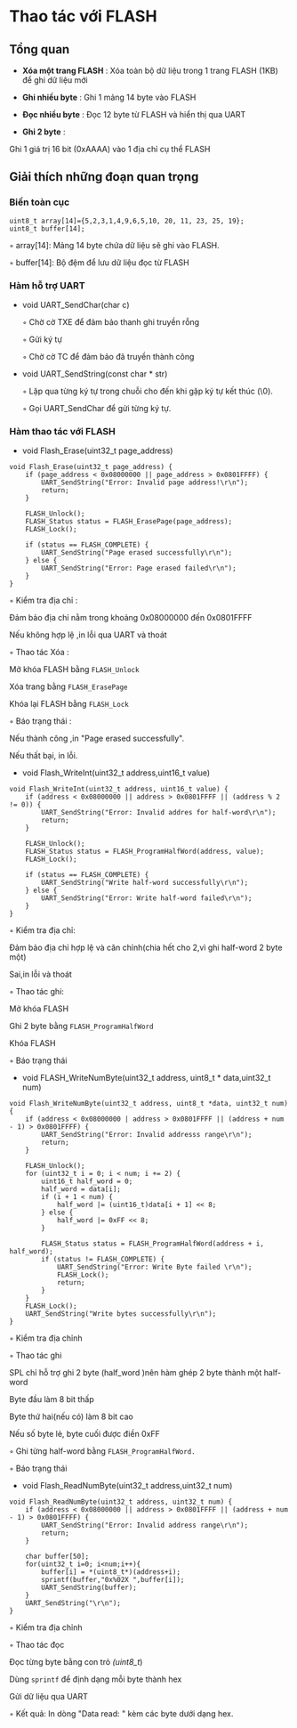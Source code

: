 
# Thao tác với FLASH

## Tổng quan


* **Xóa một trang FLASH** : Xóa toàn bộ dữ liệu trong 1 trang FLASH (1KB) để ghi dữ liệu mới

* **Ghi nhiều byte** :
Ghi 1 mảng 14 byte vào FLASH

* **Đọc nhiều byte** :
Đọc 12 byte từ FLASH và hiển thị qua UART

* **Ghi 2 byte** :

Ghi 1 giá trị 16 bit (0xAAAA) vào 1 địa chỉ cụ thể FLASH


## Giải thích những đoạn quan trọng

### Biến toàn cục
 
 ```
uint8_t array[14]={5,2,3,1,4,9,6,5,10, 20, 11, 23, 25, 19};
uint8_t buffer[14];

 ```
◦ array[14]: Mảng 14 byte chứa dữ liệu sẽ ghi vào FLASH.

◦ buffer[14]: Bộ đệm để lưu dữ liệu đọc từ FLASH

### Hàm hỗ trợ UART

* void UART_SendChar(char c)

  ◦ Chờ cờ TXE để đảm bảo thanh ghi truyền rỗng

  ◦ Gửi ký tự

  ◦ Chờ cờ TC để đảm bảo đã truyền thành công

* void UART_SendString(const char * str)
 
  ◦ Lặp qua từng ký tự trong chuỗi cho đến khi gặp ký tự kết thúc (\0).

  ◦ Gọi UART_SendChar để gửi từng ký tự.
  
### Hàm thao tác với FLASH

* void Flash_Erase(uint32_t page_address)

```
void Flash_Erase(uint32_t page_address) {
    if (page_address < 0x08000000 || page_address > 0x0801FFFF) {
        UART_SendString("Error: Invalid page address!\r\n");
        return;
    }
    
    FLASH_Unlock();
    FLASH_Status status = FLASH_ErasePage(page_address);
    FLASH_Lock();
    
    if (status == FLASH_COMPLETE) {
        UART_SendString("Page erased successfully\r\n");
    } else {
        UART_SendString("Error: Page erased failed\r\n");
    }
}

```

◦ Kiểm tra địa chỉ :

 Đảm bảo địa chỉ nằm trong khoảng 0x08000000 đến 0x0801FFFF

 Nếu không hợp lệ ,in lỗi qua UART và thoát


◦ Thao tác Xóa :

Mở khóa FLASH bằng `FLASH_Unlock`

Xóa trang bằng `FLASH_ErasePage`

Khóa lại FLASH bằng `FLASH_Lock`


◦  Báo trạng thái :

Nếu thành công ,in "Page erased successfully".

Nếu thất bại, in lỗi.


* void Flash_WriteInt(uint32_t address,uint16_t value)

```
void Flash_WriteInt(uint32_t address, uint16_t value) {
    if (address < 0x08000000 || address > 0x0801FFFF || (address % 2 != 0)) {
        UART_SendString("Error: Invalid addres for half-word\r\n");
        return;
    }
    
    FLASH_Unlock();
    FLASH_Status status = FLASH_ProgramHalfWord(address, value);
    FLASH_Lock();
    
    if (status == FLASH_COMPLETE) {
        UART_SendString("Write half-word successfully\r\n");
    } else {
        UART_SendString("Error: Write half-word failed\r\n");
    }
}
```

◦ Kiểm tra địa chỉ:
  
  Đảm bảo địa chỉ hợp lệ và căn chỉnh(chia hết cho 2,vì ghi half-word 2 byte một)
 
  Sai,in lỗi và thoát

◦ Thao tác ghi:

  Mở khóa FLASH

  Ghi 2 byte bằng `FLASH_ProgramHalfWord`

  Khóa FLASH

◦  Báo trạng thái


* void FLASH_WriteNumByte(uint32_t address, uint8_t * data,uint32_t num)

```
void Flash_WriteNumByte(uint32_t address, uint8_t *data, uint32_t num) {
    if (address < 0x08000000 | address > 0x0801FFFF || (address + num - 1) > 0x0801FFFF) {
        UART_SendString("Error: Invalid addresss range\r\n");
        return;
    }
    
    FLASH_Unlock();
    for (uint32_t i = 0; i < num; i += 2) {
        uint16_t half_word = 0;
        half_word = data[i];
        if (i + 1 < num) {
            half_word |= (uint16_t)data[i + 1] << 8;
        } else {
            half_word |= 0xFF << 8;
        }
        
        FLASH_Status status = FLASH_ProgramHalfWord(address + i, half_word);
        if (status != FLASH_COMPLETE) {
            UART_SendString("Error: Write Byte failed \r\n");
            FLASH_Lock();
            return;
        }
    }
    FLASH_Lock();
    UART_SendString("Write bytes successfully\r\n");
}

```

◦  Kiểm tra địa chỉnh

◦  Thao tác ghi

   SPL chỉ hỗ trợ ghi 2 byte (half_word )nên hàm ghép 2 byte thành một half-word

   Byte đầu làm 8 bit thấp

   Byte thứ hai(nếu có) làm 8 bit cao

   Nếu số byte lẻ, byte cuối được điền 0xFF

◦ Ghi từng half-word bằng `FLASH_ProgramHalfWord.`

◦ Báo trạng thái


* void Flash_ReadNumByte(uint32_t address,uint32_t num)

```
void Flash_ReadNumByte(uint32_t address, uint32_t num) {
    if (address < 0x08000000 || address > 0x0801FFFF || (address + num - 1) > 0x0801FFFF) {
        UART_SendString("Error: Invalid address range\r\n");
        return;
    }
    
    char buffer[50];
    for(uint32_t i=0; i<num;i++){
        buffer[i] = *(uint8_t*)(address+i);
        sprintf(buffer,"0x%02X ",buffer[i]);
        UART_SendString(buffer);
    }
    UART_SendString("\r\n");
}
```
◦ Kiểm tra địa chỉnh

◦ Thao tác đọc
 
  Đọc từng byte bằng con trỏ *(uint8_t*)
  
  Dùng `sprintf` để định dạng mỗi byte thành hex

  Gửi dữ liệu qua UART

◦ Kết quả: In dòng "Data read: " kèm các byte dưới dạng hex.
